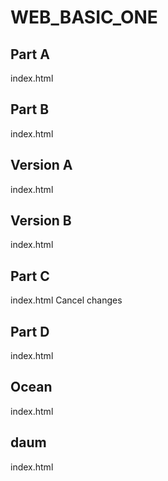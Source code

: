 # WEB_BASIC_ONE

## Part A
index.html

## Part B
index.html

## Version A
index.html

## Version B
index.html

## Part C
index.html
Cancel changes
## Part D
index.html

## Ocean
index.html

## daum
index.html
